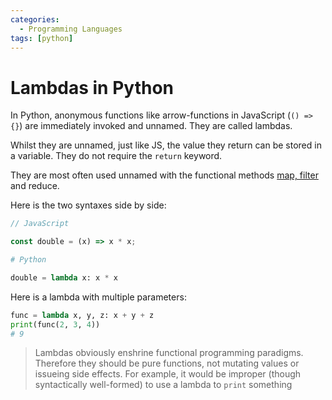 ```yaml
---
categories:
  - Programming Languages
tags: [python]
---
```


# Lambdas in Python

In Python, anonymous functions like arrow-functions in JavaScript (`() => {}`)
are immediately invoked and unnamed. They are called lambdas.

Whilst they are unnamed, just like JS, the value they return can be stored in a
variable. They do not require the `return` keyword.

They are most often used unnamed with the functional methods
[map, filter](/Programming_Languages/Python/Syntax/Map_and_filter_in_Python.md)
and reduce.

Here is the two syntaxes side by side:

```js
// JavaScript

const double = (x) => x * x;
```

```py
# Python

double = lambda x: x * x
```

Here is a lambda with multiple parameters:

```py
func = lambda x, y, z: x + y + z
print(func(2, 3, 4))
# 9
```

> Lambdas obviously enshrine functional programming paradigms. Therefore they
> should be pure functions, not mutating values or issueing side effects. For
> example, it would be improper (though syntactically well-formed) to use a
> lambda to `print` something
